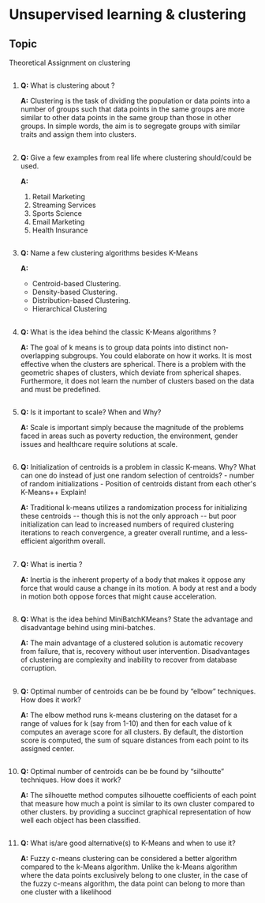 # Unsupervised learning & clustering
## Topic
Theoretical Assignment on clustering

1. 
    ##
    **Q:** What is clustering about ? 

    **A:** Clustering is the task of dividing the population or data points into a number of groups such that data points in the same groups are more similar to other data points in the same group than those in other groups. In simple words, the aim is to segregate groups with similar traits and assign them into clusters.

    ##
1. 
    ##
    **Q:** Give a few examples from real life where clustering should/could be used. 

    **A:** 
    1. Retail Marketing
    1. Streaming Services
    1. Sports Science
    1. Email Marketing
    1. Health Insurance
    ##
1. 
    ##
    **Q:** Name a few clustering algorithms besides K-Means

    **A:** 
    - Centroid-based Clustering.
    - Density-based Clustering.
    - Distribution-based Clustering.
    - Hierarchical Clustering
    ##

1. 
    ##
    **Q:** What is the idea behind the classic K-Means algorithms ? 

    **A:** The goal of k means is to group data points into distinct non-overlapping subgroups. You could elaborate on how it works. It is most effective when the clusters are spherical. There is a problem with the geometric shapes of clusters, which deviate from spherical shapes. Furthermore, it does not learn the number of clusters based on the data and must be predefined.
    ##
1. 
    ##
    **Q:** Is it important to scale? When and Why? 

    **A:** Scale is important simply because the magnitude of the problems faced in areas such as poverty reduction, the environment, gender issues and healthcare require solutions at scale.
    ##
1. 
    ##
    **Q:** Initialization of centroids is a problem in classic K-means. Why? What can one do instead of just one random selection of centroids? - number of random initializations - Position of centroids distant from each other's K-Means++ Explain! 


    **A:** Traditional k-means utilizes a randomization process for initializing these centroids -- though this is not the only approach -- but poor initialization can lead to increased numbers of required clustering iterations to reach convergence, a greater overall runtime, and a less-efficient algorithm overall.
    ##
1. 
    ##
    **Q:** What is inertia ?

    **A:** Inertia is the inherent property of a body that makes it oppose any force that would cause a change in its motion. A body at rest and a body in motion both oppose forces that might cause acceleration.
    ##
1. 
    ##
    **Q:** What is the idea behind MiniBatchKMeans? State the advantage and disadvantage behind using mini-batches. 

    **A:** The main advantage of a clustered solution is automatic recovery from failure, that is, recovery without user intervention. Disadvantages of clustering are complexity and inability to recover from database corruption. 

    ##
1. 
    ##
    **Q:** Optimal number of centroids can be be found by “elbow” techniques. How does it work? 

    **A:** The elbow method runs k-means clustering on the dataset for a range of values for k (say from 1-10) and then for each value of k computes an average score for all clusters. By default, the distortion score is computed, the sum of square distances from each point to its assigned center.
    ##
1. 
    ##
    **Q:**  Optimal number of centroids can be be found by “silhoutte” techniques. How does it work? 

    **A:** The silhouette method computes silhouette coefficients of each point that measure how much a point is similar to its own cluster compared to other clusters. by providing a succinct graphical representation of how well each object has been classified.
    ##
1. 
    ##
    **Q:** What is/are good alternative(s) to K-Means and when to use it? 


    **A:** Fuzzy c-means clustering can be considered a better algorithm compared to the k-Means algorithm. Unlike the k-Means algorithm where the data points exclusively belong to one cluster, in the case of the fuzzy c-means algorithm, the data point can belong to more than one cluster with a likelihood
    ##
